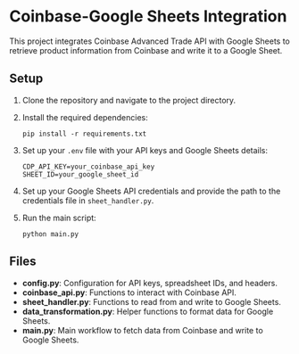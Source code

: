 # Coinbase-Google Sheets Integration

This project integrates Coinbase Advanced Trade API with Google Sheets to retrieve product information from Coinbase and write it to a Google Sheet.

## Setup

1. Clone the repository and navigate to the project directory.

2. Install the required dependencies:
   ```
   pip install -r requirements.txt
   ```

3. Set up your `.env` file with your API keys and Google Sheets details:
   ```
   CDP_API_KEY=your_coinbase_api_key
   SHEET_ID=your_google_sheet_id
   ```

4. Set up your Google Sheets API credentials and provide the path to the credentials file in `sheet_handler.py`.

5. Run the main script:
   ```
   python main.py
   ```

## Files

- **config.py**: Configuration for API keys, spreadsheet IDs, and headers.
- **coinbase_api.py**: Functions to interact with Coinbase API.
- **sheet_handler.py**: Functions to read from and write to Google Sheets.
- **data_transformation.py**: Helper functions to format data for Google Sheets.
- **main.py**: Main workflow to fetch data from Coinbase and write to Google Sheets.

